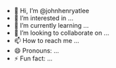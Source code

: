 - 👋 Hi, I’m @johnhenryatlee
- 👀 I’m interested in ...
- 🌱 I’m currently learning ...
- 💞️ I’m looking to collaborate on ...
- 📫 How to reach me ...
- 😄 Pronouns: ...
- ⚡ Fun fact: ...

<!---
johnhenryatlee/johnhenryatlee is a ✨ special ✨ repository because its `README.md` (this file) appears on your GitHub profile.
You can click the Preview link to take a look at your changes.
--->
